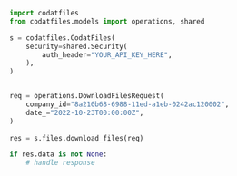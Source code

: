 <!-- Start SDK Example Usage -->
```python
import codatfiles
from codatfiles.models import operations, shared

s = codatfiles.CodatFiles(
    security=shared.Security(
        auth_header="YOUR_API_KEY_HERE",
    ),
)


req = operations.DownloadFilesRequest(
    company_id="8a210b68-6988-11ed-a1eb-0242ac120002",
    date_="2022-10-23T00:00:00Z",
)
    
res = s.files.download_files(req)

if res.data is not None:
    # handle response
```
<!-- End SDK Example Usage -->
